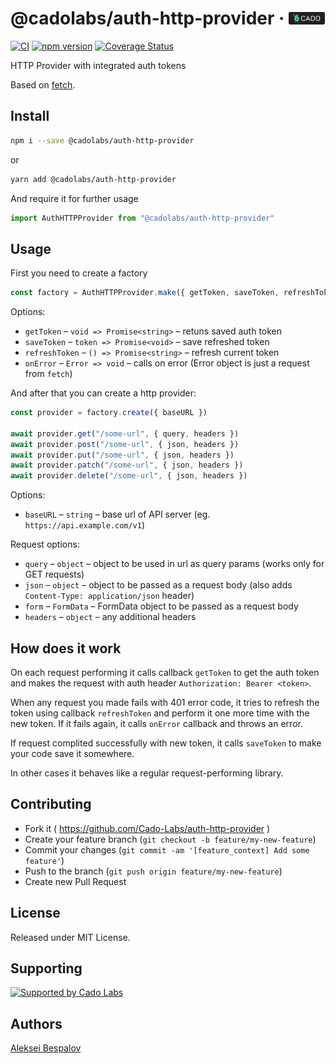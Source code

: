 # @cadolabs/auth-http-provider &middot; <a target="_blank" href="https://github.com/Cado-Labs"><img src="https://github.com/Cado-Labs/cado-labs-logos/raw/main/cado_labs_badge.svg" alt="Supported by Cado Labs" style="max-width: 100%; height: 20px"></a>

[![CI](https://github.com/Cado-Labs/auth-http-provider/actions/workflows/ci.yml/badge.svg)](https://github.com/Cado-Labs/auth-http-provider/actions/workflows/ci.yml)
[![npm version](https://badge.fury.io/js/@cadolabs%2Fauth-http-provider.svg)](https://badge.fury.io/js/@cadolabs%2Fauth-http-provider)
[![Coverage Status](https://coveralls.io/repos/github/Cado-Labs/auth-http-provider/badge.svg?branch=master)](https://coveralls.io/github/Cado-Labs/auth-http-provider?branch=master)

HTTP Provider with integrated auth tokens

Based on [fetch](https://developer.mozilla.org/en-US/docs/Web/API/Fetch_API/Using_Fetch).

## Install

```sh
npm i --save @cadolabs/auth-http-provider
```

or

```sh
yarn add @cadolabs/auth-http-provider
```

And require it for further usage
```js
import AuthHTTPProvider from "@cadolabs/auth-http-provider"
```

## Usage

First you need to create a factory

```js
const factory = AuthHTTPProvider.make({ getToken, saveToken, refreshToken, onError })
```

Options:

- `getToken` – `void => Promise<string>` – retuns saved auth token
- `saveToken` – `token => Promise<void>` – save refreshed token
- `refreshToken` – `() => Promise<string>` – refresh current token
- `onError` – `Error => void` – calls on error (Error object is just a request from `fetch`)

And after that you can create a http provider:

```js
const provider = factory.create({ baseURL })

await provider.get("/some-url", { query, headers })
await provider.post("/some-url", { json, headers })
await provider.put("/some-url", { json, headers })
await provider.patch("/some-url", { json, headers })
await provider.delete("/some-url", { json, headers })
```

Options:
- `baseURL` – `string` – base url of API server (eg. `https://api.example.com/v1`)

Request options:
- `query` – `object` – object to be used in url as query params (works only for GET requests)
- `json` – `object` – object to be passed as a request body (also adds `Content-Type: application/json` header)
- `form` – `FormData` – FormData object to be passed as a request body
- `headers` – `object` – any additional headers

## How does it work

On each request performing it calls callback `getToken` to get the auth token and makes the request with auth header `Authorization: Bearer <token>`.

When any request you made fails with 401 error code, it tries to refresh the token using callback `refreshToken` and perform it one more time with the new token. If it fails again, it calls `onError` callback and throws an error.

If request complited successfully with new token, it calls `saveToken` to make your code save it somewhere.

In other cases it behaves like a regular request-performing library.

## Contributing

- Fork it ( https://github.com/Cado-Labs/auth-http-provider )
- Create your feature branch (`git checkout -b feature/my-new-feature`)
- Commit your changes (`git commit -am '[feature_context] Add some feature'`)
- Push to the branch (`git push origin feature/my-new-feature`)
- Create new Pull Request

## License

Released under MIT License.

## Supporting

<a href="https://github.com/Cado-Labs">
  <img src="https://github.com/Cado-Labs/cado-labs-resources/blob/main/cado_labs_supporting_rounded.svg" alt="Supported by Cado Labs" />
</a>

## Authors

[Aleksei Bespalov](https://github.com/nulldef)
